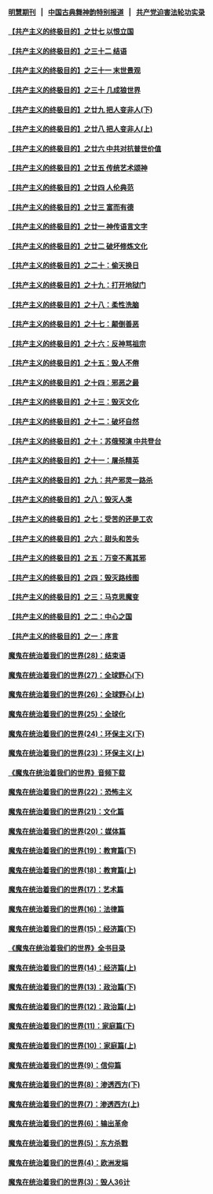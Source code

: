 #### [明慧期刊](https://github.com/gfw-breaker/mh-qikan) &nbsp;&nbsp;|&nbsp;&nbsp; [中国古典舞神韵特别报道](https://github.com/gfw-breaker/mh-news/blob/master/shenyun.md?t=07111835) &nbsp;&nbsp;|&nbsp;&nbsp; [共产党迫害法轮功实录](https://github.com/gfw-breaker/mh-news/blob/master/README.md?t=07111835)  

#### [【共产主义的终极目的】之廿七 以恨立国](../pages/nsc422/n11336944.md?t=07111835) 

#### [【共产主义的终极目的】之三十二 结语](../pages/nsc422/n11360535.md?t=07111835) 

#### [【共产主义的终极目的】之三十一 末世景观](../pages/nsc422/n11351129.md?t=07111835) 

#### [【共产主义的终极目的】之三十 几成狼世界](../pages/nsc422/n11348280.md?t=07111835) 

#### [【共产主义的终极目的】之廿九 把人变非人(下)](../pages/nsc422/n11344140.md?t=07111835) 

#### [【共产主义的终极目的】之廿八 把人变非人(上)](../pages/nsc422/n11340492.md?t=07111835) 

#### [【共产主义的终极目的】之廿六 中共对抗普世价值](../pages/nsc422/n11324785.md?t=07111835) 

#### [【共产主义的终极目的】之廿五 传统艺术颂神](../pages/nsc422/n11296396.md?t=07111835) 

#### [【共产主义的终极目的】之廿四 人伦典范](../pages/nsc422/n11296397.md?t=07111835) 

#### [【共产主义的终极目的】之廿三 富而有德](../pages/nsc422/n11283598.md?t=07111835) 

#### [【共产主义的终极目的】之廿一 神传语言文字](../pages/nsc422/n11263265.md?t=07111835) 

#### [【共产主义的终极目的】之廿二 破坏修炼文化](../pages/nsc422/n11245728.md?t=07111835) 

#### [【共产主义的终极目的】之二十：偷天换日](../pages/nsc422/n11238846.md?t=07111835) 

#### [【共产主义的终极目的】之十九：打开地狱门](../pages/nsc422/n11206376.md?t=07111835) 

#### [【共产主义的终极目的】之十八：柔性洗脑](../pages/nsc422/n11199994.md?t=07111835) 

#### [【共产主义的终极目的】之十七：颠倒善恶](../pages/nsc422/n11179782.md?t=07111835) 

#### [【共产主义的终极目的】之十六：反神骂祖宗](../pages/nsc422/n11166798.md?t=07111835) 

#### [【共产主义的终极目的】之十五：毁人不倦](../pages/nsc422/n11166792.md?t=07111835) 

#### [【共产主义的终极目的】之十四：邪恶之最](../pages/nsc422/n11150249.md?t=07111835) 

#### [【共产主义的终极目的】之十三：毁灭文化](../pages/nsc422/n11135227.md?t=07111835) 

#### [【共产主义的终极目的】之十二：破坏自然](../pages/nsc422/n11135214.md?t=07111835) 

#### [【共产主义的终极目的】之十：苏俄预演 中共登台](../pages/nsc422/n11118424.md?t=07111835) 

#### [【共产主义的终极目的】之十一：屠杀精英](../pages/nsc422/n11118442.md?t=07111835) 

#### [【共产主义的终极目的】之九：共产邪灵一路杀](../pages/nsc422/n11114139.md?t=07111835) 

#### [【共产主义的终极目的】之八：毁灭人类](../pages/nsc422/n11108503.md?t=07111835) 

#### [【共产主义的终极目的】之七：受苦的还是工农](../pages/nsc422/n11101809.md?t=07111835) 

#### [【共产主义的终极目的】之六：甜头和苦头](../pages/nsc422/n11096971.md?t=07111835) 

#### [【共产主义的终极目的】之五：万变不离其邪](../pages/nsc422/n11091285.md?t=07111835) 

#### [【共产主义的终极目的】之四：毁灭路线图](../pages/nsc422/n11086284.md?t=07111835) 

#### [【共产主义的终极目的】之三：马克思魔变](../pages/nsc422/n11061941.md?t=07111835) 

#### [【共产主义的终极目的】之二：中心之国](../pages/nsc422/n11047728.md?t=07111835) 

#### [【共产主义的终极目的】之一：序言](../pages/nsc422/n11086077.md?t=07111835) 

#### [魔鬼在统治着我们的世界(28)：结束语](../pages/nsc422/n10936246.md?t=07111835) 

#### [魔鬼在统治着我们的世界(27)：全球野心(下)](../pages/nsc422/n10928319.md?t=07111835) 

#### [魔鬼在统治着我们的世界(26)：全球野心(上)](../pages/nsc422/n10900318.md?t=07111835) 

#### [魔鬼在统治着我们的世界(25)：全球化](../pages/nsc422/n10788205.md?t=07111835) 

#### [魔鬼在统治着我们的世界(24)：环保主义(下)](../pages/nsc422/n10695307.md?t=07111835) 

#### [魔鬼在统治着我们的世界(23)：环保主义(上)](../pages/nsc422/n10688613.md?t=07111835) 

#### [《魔鬼在统治着我们的世界》音频下载](../pages/nsc422/n10635553.md?t=07111835) 

#### [魔鬼在统治着我们的世界(22)：恐怖主义](../pages/nsc422/n10614727.md?t=07111835) 

#### [魔鬼在统治着我们的世界(21)：文化篇](../pages/nsc422/n10597706.md?t=07111835) 

#### [魔鬼在统治着我们的世界(20)：媒体篇](../pages/nsc422/n10586579.md?t=07111835) 

#### [魔鬼在统治着我们的世界(19)：教育篇(下)](../pages/nsc422/n10564808.md?t=07111835) 

#### [魔鬼在统治着我们的世界(18)：教育篇(上)](../pages/nsc422/n10526970.md?t=07111835) 

#### [魔鬼在统治着我们的世界(17)：艺术篇](../pages/nsc422/n10499093.md?t=07111835) 

#### [魔鬼在统治着我们的世界(16)：法律篇](../pages/nsc422/n10485969.md?t=07111835) 

#### [魔鬼在统治着我们的世界(15)：经济篇(下)](../pages/nsc422/n10469975.md?t=07111835) 

#### [《魔鬼在统治着我们的世界》全书目录](../pages/nsc422/n10464261.md?t=07111835) 

#### [魔鬼在统治着我们的世界(14)：经济篇(上)](../pages/nsc422/n10457370.md?t=07111835) 

#### [魔鬼在统治着我们的世界(13)：政治篇(下)](../pages/nsc422/n10448270.md?t=07111835) 

#### [魔鬼在统治着我们的世界(12)：政治篇(上)](../pages/nsc422/n10444576.md?t=07111835) 

#### [魔鬼在统治着我们的世界(11)：家庭篇(下)](../pages/nsc422/n10440961.md?t=07111835) 

#### [魔鬼在统治着我们的世界(10)：家庭篇(上)](../pages/nsc422/n10435448.md?t=07111835) 

#### [魔鬼在统治着我们的世界(9)：信仰篇](../pages/nsc422/n10432159.md?t=07111835) 

#### [魔鬼在统治着我们的世界(8)：渗透西方(下)](../pages/nsc422/n10429603.md?t=07111835) 

#### [魔鬼在统治着我们的世界(7)：渗透西方(上)](../pages/nsc422/n10426013.md?t=07111835) 

#### [魔鬼在统治着我们的世界(6)：输出革命](../pages/nsc422/n10421536.md?t=07111835) 

#### [魔鬼在统治着我们的世界(5)：东方杀戮](../pages/nsc422/n10417707.md?t=07111835) 

#### [魔鬼在统治着我们的世界(4)：欧洲发端](../pages/nsc422/n10414890.md?t=07111835) 

#### [魔鬼在统治着我们的世界(3)：毁人36计](../pages/nsc422/n10411583.md?t=07111835) 

